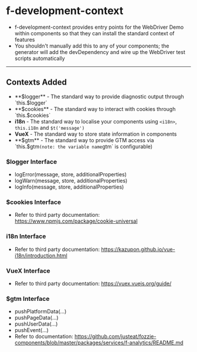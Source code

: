 # f-development-context
- f-development-context provides entry points for the WebDriver Demo within components so that they can install the standard context of features
- You shouldn't manually add this to any of your components; the generator will add the devDependency and wire up the WebDriver test scripts automatically

<hr>

## Contexts Added
- **$logger** - The standard way to provide diagnostic output through `this.$logger`
- **$cookies** - The standard way to interact with cookies through `this.$cookies`
- **i18n** - The standard way to localise your components using `<i18n>`, `this.i18n` and `$t('message')`
- **VueX** - The standard way to store state information in components
- **$gtm** - The standard way to provide GTM access via `this.$gtm` (note: the variable name `gtm` is configurable)

### $logger Interface
- logError(message, store, additionalProperties)
- logWarn(message, store, additionalProperties)
- logInfo(message, store, additionalProperties)

### $cookies Interface
- Refer to third party documentation: https://www.npmjs.com/package/cookie-universal

### i18n Interface
- Refer to third party documentation: https://kazupon.github.io/vue-i18n/introduction.html

### VueX Interface
- Refer to third party documentation: https://vuex.vuejs.org/guide/

### $gtm Interface
- pushPlatformData(...)
- pushPageData(...)
- pushUserData(...)
- pushEvent(...)
- Refer to documentation: https://github.com/justeat/fozzie-components/blob/master/packages/services/f-analytics/README.md
